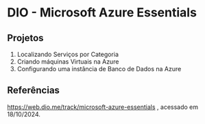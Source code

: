 # DIO - Microsoft Azure Essentials

## Projetos
1. Localizando Serviços por Categoria
2. Criando máquinas Virtuais na Azure
3. Configurando uma instância de Banco de Dados na Azure


## Referências
https://web.dio.me/track/microsoft-azure-essentials , acessado em 18/10/2024.